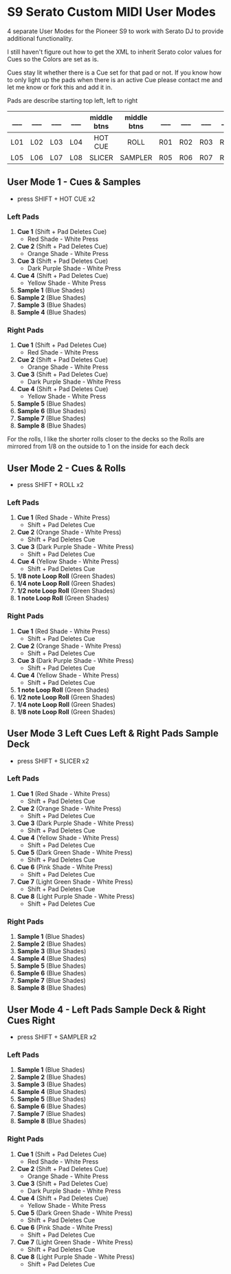 # S9 Serato Custom MIDI User Modes
4 separate User Modes for the Pioneer S9 to work with Serato DJ to provide additional functionality.

I still haven't figure out how to get the XML to inherit Serato color values for Cues so the Colors are set as is.

Cues stay lit whether there is a Cue set for that pad or not. If you know how to only light up the pads when there is an active Cue please contact me and let me know or fork this and add it in.

Pads are describe starting top left, left to right


| ___ | ___ | ___ | ___ | middle btns | middle btns | ___ | ___ | ___ | ___ |
| --- | --- | --- | --- | :---: | :---: | --- | --- | --- | --- |
| L01 | L02 | L03 | L04 | HOT CUE | ROLL | R01 | R02 | R03 | R04 |
| L05 | L06 | L07 | L08 | SLICER | SAMPLER | R05 | R06 | R07 | R08 |

## User Mode 1 - Cues & Samples 
- press SHIFT + HOT CUE x2

### Left Pads
1. **Cue 1** (Shift + Pad Deletes Cue)
   - Red Shade - White Press
2. **Cue 2** (Shift + Pad Deletes Cue)
   - Orange Shade - White Press
3. **Cue 3** (Shift + Pad Deletes Cue)
   - Dark Purple Shade - White Press
4. **Cue 4** (Shift + Pad Deletes Cue)
   - Yellow Shade - White Press
5. **Sample 1** (Blue Shades)
6. **Sample 2** (Blue Shades)
7. **Sample 3** (Blue Shades)
8. **Sample 4** (Blue Shades)

### Right Pads
1. **Cue 1** (Shift + Pad Deletes Cue)
   - Red Shade - White Press
2. **Cue 2** (Shift + Pad Deletes Cue)
   - Orange Shade - White Press
3. **Cue 3** (Shift + Pad Deletes Cue)
   - Dark Purple Shade - White Press
4. **Cue 4** (Shift + Pad Deletes Cue)
   - Yellow Shade - White Press
5. **Sample 5** (Blue Shades)
6. **Sample 6** (Blue Shades)
7. **Sample 7** (Blue Shades)
8. **Sample 8** (Blue Shades)

For the rolls, I like the shorter rolls closer to the decks so the Rolls are mirrored from 1/8 on the outside to 1 on the inside for each deck

## User Mode 2 - Cues & Rolls
- press SHIFT + ROLL x2

### Left Pads
1. **Cue 1** (Red Shade - White Press)
   - Shift + Pad Deletes Cue
2. **Cue 2** (Orange Shade - White Press)
   - Shift + Pad Deletes Cue
3. **Cue 3** (Dark Purple Shade - White Press)
   - Shift + Pad Deletes Cue
4. **Cue 4** (Yellow Shade - White Press)
   - Shift + Pad Deletes Cue
5. **1/8 note Loop Roll** (Green Shades)
6. **1/4 note Loop Roll** (Green Shades)
7. **1/2 note Loop Roll** (Green Shades)
8. **1 note Loop Roll** (Green Shades)

### Right Pads
1. **Cue 1** (Red Shade - White Press)
   - Shift + Pad Deletes Cue
2. **Cue 2** (Orange Shade - White Press)
   - Shift + Pad Deletes Cue
3. **Cue 3** (Dark Purple Shade - White Press)
   - Shift + Pad Deletes Cue
4. **Cue 4** (Yellow Shade - White Press)
   - Shift + Pad Deletes Cue
5. **1 note Loop Roll** (Green Shades)
6. **1/2 note Loop Roll** (Green Shades)
7. **1/4 note Loop Roll** (Green Shades)
8. **1/8 note Loop Roll** (Green Shades)

## User Mode 3 Left Cues Left & Right Pads Sample Deck
- press SHIFT + SLICER x2

### Left Pads
1. **Cue 1** (Red Shade - White Press)
   - Shift + Pad Deletes Cue
2. **Cue 2** (Orange Shade - White Press)
   - Shift + Pad Deletes Cue
3. **Cue 3** (Dark Purple Shade - White Press)
   - Shift + Pad Deletes Cue
4. **Cue 4** (Yellow Shade - White Press)
   - Shift + Pad Deletes Cue
5. **Cue 5** (Dark Green Shade - White Press)
   - Shift + Pad Deletes Cue
6. **Cue 6** (Pink Shade - White Press)
   - Shift + Pad Deletes Cue
7. **Cue 7** (Light Green Shade - White Press)
   - Shift + Pad Deletes Cue
8. **Cue 8** (Light Purple Shade - White Press)
   - Shift + Pad Deletes Cue

### Right Pads
1. **Sample 1** (Blue Shades)
2. **Sample 2** (Blue Shades)
3. **Sample 3** (Blue Shades)
4. **Sample 4** (Blue Shades)
5. **Sample 5** (Blue Shades)
6. **Sample 6** (Blue Shades)
7. **Sample 7** (Blue Shades)
8. **Sample 8** (Blue Shades)

## User Mode 4 - Left Pads Sample Deck & Right Cues Right
- press SHIFT + SAMPLER x2

### Left Pads
1. **Sample 1** (Blue Shades)
2. **Sample 2** (Blue Shades)
3. **Sample 3** (Blue Shades)
4. **Sample 4** (Blue Shades)
5. **Sample 5** (Blue Shades)
6. **Sample 6** (Blue Shades)
7. **Sample 7** (Blue Shades)
8. **Sample 8** (Blue Shades)

### Right Pads
1. **Cue 1** (Shift + Pad Deletes Cue)
   - Red Shade - White Press
2. **Cue 2** (Shift + Pad Deletes Cue)
   - Orange Shade - White Press
3. **Cue 3** (Shift + Pad Deletes Cue)
   - Dark Purple Shade - White Press
4. **Cue 4** (Shift + Pad Deletes Cue)
   - Yellow Shade - White Press
5. **Cue 5** (Dark Green Shade - White Press)
   - Shift + Pad Deletes Cue
6. **Cue 6** (Pink Shade - White Press)
   - Shift + Pad Deletes Cue
7. **Cue 7** (Light Green Shade - White Press)
   - Shift + Pad Deletes Cue
8. **Cue 8** (Light Purple Shade - White Press)
   - Shift + Pad Deletes Cue
